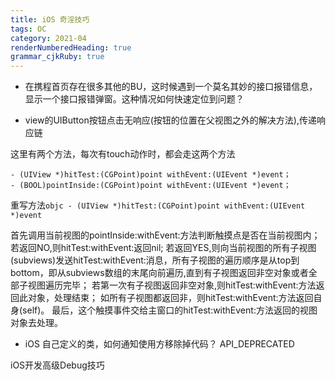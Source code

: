 ```yaml
---
title: iOS 奇淫技巧
tags: OC
category: 2021-04
renderNumberedHeading: true
grammar_cjkRuby: true
---
```


- 在携程首页存在很多其他的BU，这时候遇到一个莫名其妙的接口报错信息，显示一个接口报错弹窗。这种情况如何快速定位到问题？



- view的UIButton按钮点击无响应(按钮的位置在父视图之外的解决方法),传递响应链

这里有两个方法，每次有touch动作时，都会走这两个方法
```objc
- (UIView *)hitTest:(CGPoint)point withEvent:(UIEvent *)event；
- (BOOL)pointInside:(CGPoint)point withEvent:(UIEvent *)event；
```
重写方法```objc - (UIView *)hitTest:(CGPoint)point withEvent:(UIEvent *)event```

首先调用当前视图的pointInside:withEvent:方法判断触摸点是否在当前视图内；
若返回NO,则hitTest:withEvent:返回nil;
若返回YES,则向当前视图的所有子视图(subviews)发送hitTest:withEvent:消息，所有子视图的遍历顺序是从top到bottom，即从subviews数组的末尾向前遍历,直到有子视图返回非空对象或者全部子视图遍历完毕；
若第一次有子视图返回非空对象,则hitTest:withEvent:方法返回此对象，处理结束；
如所有子视图都返回非，则hitTest:withEvent:方法返回自身(self)。
最后，这个触摸事件交给主窗口的hitTest:withEvent:方法返回的视图对象去处理。




- iOS 自己定义的类，如何通知使用方移除掉代码？
API_DEPRECATED

iOS开发高级Debug技巧

